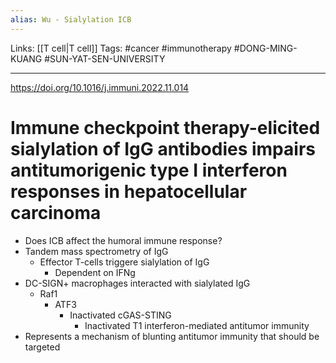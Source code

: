 ```yaml
---
alias: Wu - Sialylation ICB
---
```


Links: [[T cell|T cell]]
Tags: #cancer #immunotherapy #DONG-MING-KUANG #SUN-YAT-SEN-UNIVERSITY

---

https://doi.org/10.1016/j.immuni.2022.11.014

# Immune checkpoint therapy-elicited sialylation of IgG antibodies impairs antitumorigenic type I interferon responses in hepatocellular carcinoma

- Does ICB affect the humoral immune response?
- Tandem mass spectrometry of IgG
	- Effector T-cells triggere sialylation of IgG
		- Dependent on IFNg
- DC-SIGN+ macrophages interacted with sialylated IgG
	- Raf1
		- ATF3
			- Inactivated cGAS-STING
				- Inactivated T1 interferon-mediated antitumor immunity
- Represents a mechanism of blunting antitumor immunity that should be targeted